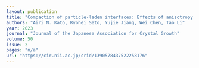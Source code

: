 ```yaml
---
layout: publication
title: "Compaction of particle-laden interfaces: Effects of anisotropy and surface roughness of particles"
authors: "Airi N. Kato, Ryohei Seto, Yujie Jiang, Wei Chen, Tao Li"
year: 2023
journal: "Journal of the Japanese Association for Crystal Growth"
volume: 50
issue: 2
pages: "n/a"
url: "https://cir.nii.ac.jp/crid/1390578437522258176"
---
```

